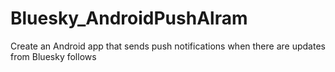 # Bluesky_AndroidPushAlram
Create an Android app that sends push notifications when there are updates from Bluesky follows
